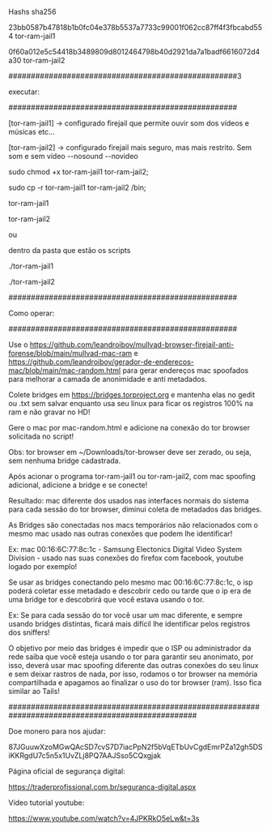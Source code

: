 Hashs sha256

23bb0587b47818b1b0fc04e378b5537a7733c99001f062cc87ff4f3fbcabd554  tor-ram-jail1


0f60a012e5c54418b3489809d8012464798b40d2921da7a1badf6616072d4a30  tor-ram-jail2


###################################################3

executar:

###################################################


[tor-ram-jail1] -> configurado firejail que permite ouvir som dos vídeos e músicas etc...


[tor-ram-jail2] -> configurado firejail mais seguro, mas mais restrito. Sem som e sem vídeo --nosound --novideo


sudo chmod +x tor-ram-jail1 tor-ram-jail2;


sudo cp -r tor-ram-jail1 tor-ram-jail2 /bin;


tor-ram-jail1 

tor-ram-jail2


ou

dentro da pasta que estão os scripts


./tor-ram-jail1 

./tor-ram-jail2



###################################################


Como operar:


###################################################

Use o https://github.com/leandroibov/mullvad-browser-firejail-anti-forense/blob/main/mullvad-mac-ram e https://github.com/leandroibov/gerador-de-enderecos-mac/blob/main/mac-random.html para gerar endereços mac spoofados para melhorar a camada de anonimidade e anti metadados.


Colete bridges em https://bridges.torproject.org e mantenha elas no gedit ou .txt sem salvar enquanto usa seu linux para ficar os registros 100% na ram e não gravar no HD!


Gere o mac por mac-random.html e adicione na conexão do tor browser solicitada no script!


Obs: tor browser em ~/Downloads/tor-browser deve ser zerado, ou seja, sem nenhuma bridge cadastrada.


Após acionar o programa tor-ram-jail1 ou tor-ram-jail2, com mac spoofing adicional, adicione a bridge e se conecte!


Resultado: mac diferente dos usados nas interfaces normais do sistema para cada sessão do tor browser, diminui coleta de metadados das bridges.


As Bridges são conectadas nos macs temporários não relacionados com o mesmo mac usado nas outras conexões que podem lhe identificar!


Ex: mac 00:16:6C:77:8c:1c - Samsung Electonics Digital Video System Division - usado nas suas conexões do firefox com facebook, youtube logado por exemplo!


Se usar as bridges conectando pelo mesmo mac 00:16:6C:77:8c:1c, o isp poderá coletar esse metadado e descobrir cedo ou tarde que o ip era de uma bridge tor e descobrirá que você estava usando o tor.


Ex: Se para cada sessão do tor você usar um mac diferente, e sempre usando bridges distintas, ficará mais difícil lhe identificar pelos registros dos sniffers!


O objetivo por meio das bridges é impedir que o ISP ou administrador da rede saiba que você esteja usando o tor para garantir seu anonimato, por isso, deverá usar mac spoofing diferente das outras conexões do seu linux e sem deixar rastros de nada, por isso, rodamos o tor browser na memória compartilhada e apagamos ao finalizar o uso do tor browser (ram). Isso fica similar ao Tails!






##################################################################################################

Doe monero para nos ajudar: 

87JGuuwXzoMGwQAcSD7cvS7D7iacPpN2f5bVqETbUvCgdEmrPZa12gh5DSiKKRgdU7c5n5x1UvZLj8PQ7AAJSso5CQxgjak




Página oficial de segurança digital:

https://traderprofissional.com.br/seguranca-digital.aspx

Vídeo tutorial youtube: 

https://www.youtube.com/watch?v=4JPKRkO5eLw&t=3s



























